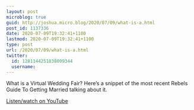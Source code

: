 ```yaml
---
layout: post
microblog: true
guid: http://joshua.micro.blog/2020/07/09/what-is-a.html
post_id: 1137336
date: 2020-07-09T19:32:41+1100
lastmod: 2020-07-09T19:32:41+1100
type: post
url: /2020/07/09/what-is-a.html
twitter:
  id: 1281144251838009344
  username: 
---
```

What is a Virtual Wedding Fair? Here’s a snippet of the most recent Rebels Guide To Getting Married talking about it.

[Listen/watch on YouTube](https://youtu.be/QA_JIMGbRCA)

